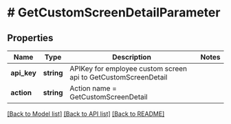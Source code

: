 # # GetCustomScreenDetailParameter

## Properties

Name | Type | Description | Notes
------------ | ------------- | ------------- | -------------
**api_key** | **string** | APIKey for employee custom screen api to GetCustomScreenDetail |
**action** | **string** | Action name &#x3D; GetCustomScreenDetail |

[[Back to Model list]](../../README.md#models) [[Back to API list]](../../README.md#endpoints) [[Back to README]](../../README.md)
